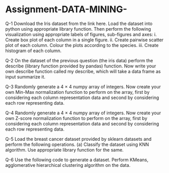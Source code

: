 # Assignment-DATA-MINING-

Q-1
Download the Iris dataset from the link here. Load the dataset into python using
appropriate library function. Then perform the following visualization using appropriate
labels of figures, sub-figures and axes:
i. Create box plot of each column in a single figure.
ii. Create pairwise scatter plot of each column. Colour the plots according to the
species.
iii. Create histogram of each column.

Q-2
On the dataset of the previous question (the iris data) perform the describe (library
function provided by pandas) function. Now write your own describe function called
my describe, which will take a data frame as input summarize it.


Q-3
Randomly generate a 4 × 4 numpy array of integers. Now create your own Min-Max
normalization function to perform on the array, first by considering each column representation data and second by considering each row representing data.

Q-4
Randomly generate a 4 × 4 numpy array of integers. Now create your own Z-score
normalization function to perform on the array, first by considering each column representation data and second by considering each row representing data.

Q-5
Load the breast cancer dataset provided by sklearn datasets and perform the following operations.
(a) Classify the dataset using KNN algorithm. Use appropriate library function for the
same.

Q-6
Use the following code to generate a dataset. Perform KMeans, agglomerative hierarchical
clustering algorithm on the data.
